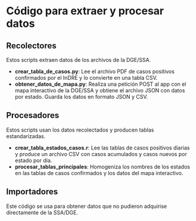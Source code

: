 # Código para extraer y procesar datos

## Recolectores

Estos scripts extraen datos de los archivos de la DGE/SSA.

* **crear_tabla_de_casos.py**: Lee el archivo PDF de casos positivos
confirmados por el InDRE y lo convierte en una tabla CSV.
* **obtener_datos_de_mapa.py**: Realiza una petición POST al app
con el mapa interactivo de la DGE/SSA y obtiene el archivo JSON
con datos por estado. Guarda los datos en formato JSON y CSV.

## Procesadores

Estos scripts usan los datos recolectados y producen tablas
estandarizadas.

* **crear_tabla_estados_casos.r**: Lee las tablas de casos positivos
diarias y produce un archivo CSV con casos acumulados y casos
nuevos por estado por día.
* **procesar_tablas_principales**: Homogeniza los nombres de los
estados en las tablas de casos confirmados y los datos del mapa
interactivo.

## Importadores

Este código se usa para obtener datos que no pudieron adquirise 
directamente de la SSA/DGE.
